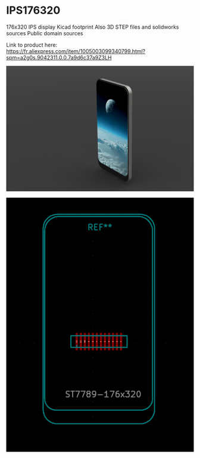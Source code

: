 # IPS176320
176x320 IPS display Kicad footprint
Also 3D STEP files and solidworks sources
Public domain sources

Link to product here: https://fr.aliexpress.com/item/1005003099340799.html?spm=a2g0s.9042311.0.0.7a9d6c37a9Z3LH


![IPS_Display](https://github.com/ccadic/IPS176320/blob/main/rendering.JPG)

![IPS_Display](https://github.com/ccadic/IPS176320/blob/main/rendering3.JPG)

